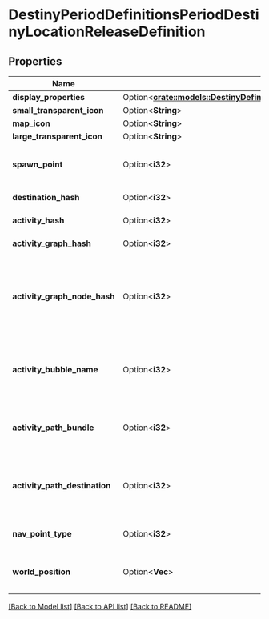 # DestinyPeriodDefinitionsPeriodDestinyLocationReleaseDefinition

## Properties

Name | Type | Description | Notes
------------ | ------------- | ------------- | -------------
**display_properties** | Option<[**crate::models::DestinyDefinitionsDestinyLocationReleaseDefinitionDisplayProperties**](Destiny_Definitions_DestinyLocationReleaseDefinition_displayProperties.md)> |  | [optional]
**small_transparent_icon** | Option<**String**> |  | [optional]
**map_icon** | Option<**String**> |  | [optional]
**large_transparent_icon** | Option<**String**> |  | [optional]
**spawn_point** | Option<**i32**> | If we had map information, this spawnPoint would be interesting. But sadly, we don't have that info. | [optional]
**destination_hash** | Option<**i32**> | The Destination being pointed to by this location. | [optional]
**activity_hash** | Option<**i32**> | The Activity being pointed to by this location. | [optional]
**activity_graph_hash** | Option<**i32**> | The Activity Graph being pointed to by this location. | [optional]
**activity_graph_node_hash** | Option<**i32**> | The Activity Graph Node being pointed to by this location. (Remember that Activity Graph Node hashes are only unique within an Activity Graph: so use the combination to find the node being spoken of) | [optional]
**activity_bubble_name** | Option<**i32**> | The Activity Bubble within the Destination. Look this up in the DestinyDestinationDefinition's bubbles and bubbleSettings properties. | [optional]
**activity_path_bundle** | Option<**i32**> | If we had map information, this would tell us something cool about the path this location wants you to take. I wish we had map information. | [optional]
**activity_path_destination** | Option<**i32**> | If we had map information, this would tell us about path information related to destination on the map. Sad. Maybe you can do something cool with it. Go to town man. | [optional]
**nav_point_type** | Option<**i32**> | The type of Nav Point that this represents. See the enumeration for more info. | [optional]
**world_position** | Option<**Vec<i32>**> | Looks like it should be the position on the map, but sadly it does not look populated... yet? | [optional]

[[Back to Model list]](../README.md#documentation-for-models) [[Back to API list]](../README.md#documentation-for-api-endpoints) [[Back to README]](../README.md)


